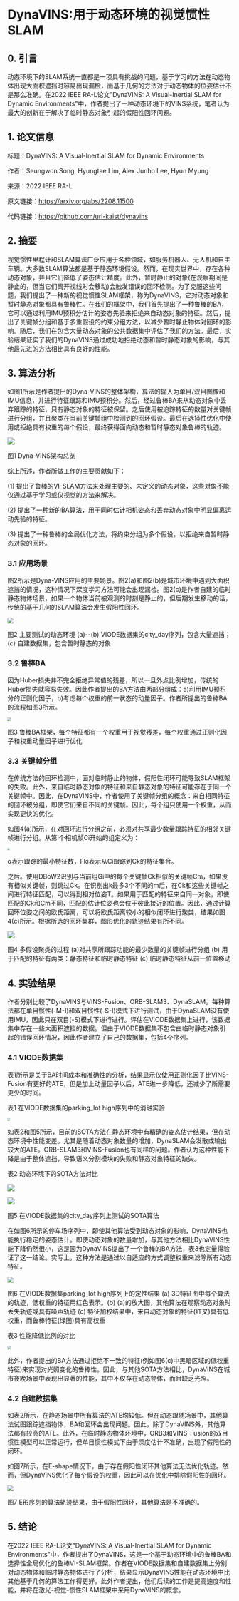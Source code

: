 # DynaVINS:用于动态环境的视觉惯性SLAM

## 0. 引言

动态环境下的SLAM系统一直都是一项具有挑战的问题，基于学习的方法在动态物体出现大面积遮挡时容易出现漏检，而基于几何的方法对于动态物体的位姿估计不是那么准确。在2022 IEEE RA-L论文"DynaVINS: A Visual-Inertial SLAM for Dynamic Environments"中，作者提出了一种动态环境下的VINS系统，笔者认为最大的创新在于解决了临时静态对象引起的假阳性回环问题。

## 1. 论文信息

标题：DynaVINS: A Visual-Inertial SLAM for Dynamic Environments

作者：Seungwon Song, Hyungtae Lim, Alex Junho Lee, Hyun Myung

来源：2022 IEEE RA-L

原文链接：https://arxiv.org/abs/2208.11500

代码链接：https://github.com/url-kaist/dynavins

## 2. 摘要

视觉惯性里程计和SLAM算法广泛应用于各种领域，如服务机器人、无人机和自主车辆。大多数SLAM算法都是基于静态环境假设。然而，在现实世界中，存在各种动态对象，并且它们降低了姿态估计精度。此外，暂时静止的对象(在观察期间是静止的，但当它们离开视线时会移动)会触发错误的回环检测。为了克服这些问题，我们提出了一种新的视觉惯性SLAM框架，称为DynaVINS，它对动态对象和暂时静态对象都具有鲁棒性。在我们的框架中，我们首先提出了一种鲁棒的BA，它可以通过利用IMU预积分估计的姿态先验来拒绝来自动态对象的特征。然后，提出了关键帧分组和基于多重假设的约束分组方法，以减少暂时静止物体对回环的影响。随后，我们在包含大量动态对象的公共数据集中评估了我们的方法。最后，实验结果证实了我们的DynaVINS通过成功地拒绝动态和暂时静态对象的影响，与其他最先进的方法相比具有良好的性能。

## 3. 算法分析

如图1所示是作者提出的Dyna-VINS的整体架构，算法的输入为单目/双目图像和IMU信息，并进行特征跟踪和IMU预积分。然后，经过鲁棒BA来从动态对象中丢弃跟踪的特征，只有静态对象的特征被保留。之后使用被追踪特征的数量对关键帧进行分组，并且聚类在当前关键帧组中检测到的回环假设。最后在选择性优化中使用或拒绝具有权重的每个假设，最终获得面向动态和暂时静态对象鲁棒的轨迹。

![](https://img-blog.csdnimg.cn/8437451874c544f8a3cf29e01589b1c8.png)

图1 Dyna-VINS架构总览

综上所述，作者所做工作的主要贡献如下：

\(1\) 提出了鲁棒的VI-SLAM方法来处理主要的、未定义的动态对象，这些对象不能仅通过基于学习或仅视觉的方法来解决。

\(2\) 提出了一种新的BA算法，用于同时估计相机姿态和丢弃动态对象中明显偏离运动先验的特征。

\(3\) 提出了一种鲁棒的全局优化方法，将约束分组为多个假设，以拒绝来自暂时静态对象的回环。

### 3.1 应用场景

图2所示是Dyna-VINS应用的主要场景。图2(a)和图2(b)是城市环境中遇到大面积遮挡的情况，这种情况下深度学习方法可能会出现漏检。图2(c)是作者自建的临时静态物体场景，如果一个物体当前被观测的时刻是静止的，但后期发生移动的话，传统的基于几何的SLAM算法会发生假阳性回环。

<img src="https://img-blog.csdnimg.cn/26e9b636e7644923a021ba6e01523091.png" style="zoom:80%;" />

图2 主要测试的动态环境 (a)--(b) VIODE数据集的city_day序列，包含大量遮挡；(c) 自建数据集，包含暂时静态的对象

### 3.2 鲁棒BA

因为Huber损失并不完全拒绝异常值的残差，所以一旦外点比例增加，传统的Huber损失就容易失效。因此作者提出的BA方法由两部分组成：a)利用IMU预积分的正则化因子，b)考虑每个权重的前一状态的动量因子。作者所提出的鲁棒BA的流程如图3所示。

<img src="https://img-blog.csdnimg.cn/098c024492644d9bb1b82376057f5fd6.png" style="zoom:50%;" />

图3 鲁棒BA框架，每个特征都有一个权重用于视觉残差，每个权重通过正则化因子和权重动量因子进行优化

### 3.3 关键帧分组

在传统方法的回环检测中，面对临时静止的物体，假阳性闭环可能导致SLAM框架的失败。此外，来自临时静态对象的特征和来自静态对象的特征可能存在于同一个关键帧中。因此，在DynaVINS中，作者使用了关键帧分组的概念：来自相同特征的回环被分组，即使它们来自不同的关键帧。因此，每个组只使用一个权重，从而实现更快的优化。

如图4(a)所示，在对回环进行分组之前，必须对共享最少数量跟踪特征的相邻关键帧进行分组。从第i个相机帧Ci开始的组定义为：

<img src="https://img-blog.csdnimg.cn/b4c2abb43ad34c1bb8aaa1c8763a823a.png" style="zoom: 33%;" />

α表示跟踪的最小特征数，Fki表示从Ci跟踪到Ck的特征集合。

之后。使用DBoW2识别与当前组Gi中的每个关键帧Ck相似的关键帧Cm，如果没有相似关键帧，则跳过Ck。在识别出k最多3个不同的m后，在Ck和这些关键帧之间进行特征匹配，可以得到相对位姿T。如果用于匹配的特征来自同一对象，即使匹配的Ck和Cm不同，匹配的估计位姿也会位于彼此接近的位置。因此，通过计算回环位姿之间的欧氏距离，可以将欧氏距离较小的相似闭环进行聚类，结果如图4(c)所示。根据所选的回环集群，图形优化的轨迹结果有所不同。

![](https://img-blog.csdnimg.cn/5646063681c44e679697c5201ad67fbd.png)

图4 多假设聚类的过程 (a)对共享所跟踪功能的最少数量的关键帧进行分组 (b) 用于匹配的特征有两类：静态特征和临时静态特征 (c) 临时静态特征从前一位置移动

## 4. 实验结果

作者分别比较了DynaVINS与VINS-Fusion、ORB-SLAM3、DynaSLAM。每种算法都在单目惯性(-M-I)和双目惯性(-S-I)模式下进行测试，由于DynaSLAM没有使用IMU，因此只在双目(-S)模式下进行进行。评估在VIODE数据集上进行，该数据集中存在一些大面积遮挡的数据。但由于VIODE数据集不包含由临时静态对象引起的错误回环情况，因此作者建立了自己的数据集，包括4个序列。

### 4.1 VIODE数据集

表1所示是关于BA时间成本和准确性的分析，结果显示仅使用正则化因子比VINS-Fusion有更好的ATE，但是加上动量因子以后，ATE进一步降低，还减少了所需要更少的时间。

表1 在VIODE数据集的parking_lot high序列中的消融实验

<img src="https://img-blog.csdnimg.cn/605a5c2952aa4629a98c81c3fc2a516e.png" style="zoom: 40%;" />

如表2和图5所示，目前的SOTA方法在静态环境中有精确的姿态估计结果，但在动态环境中性能变差。尤其是随着动态对象数量的增加，DynaSLAM会发散或输出较大的ATE。ORB-SLAM3和VINS-Fusion也有同样的问题。作者认为这种性能下降是由于整体遮挡，导致语义分割模块的失败和静态对象特征的缺失。

表2 动态环境下的SOTA方法对比

![](https://img-blog.csdnimg.cn/da2ec686a8fa439aa6e99ead4a8744c1.png)

![](https://img-blog.csdnimg.cn/6007fe0138a34a1581b780893e748a64.png)

图5 在VIODE数据集的city_day序列上测试的SOTA算法

在如图6所示的停车场序列中，即使其他算法受到动态对象的影响，DynaVINS也能执行稳定的姿态估计。即使动态对象的数量增加，与其他方法相比DynaVINS性能下降仍然很小，这是因为DynaVINS提出了一个鲁棒的BA方法，表3也定量得验证了这一结论。实际上，这种方法是通过以自适应的方式调整权重来滤除所有动态特征。

<img src="https://img-blog.csdnimg.cn/5ea85067d9a242b0ab83e2254ab9fcec.png" style="zoom:80%;" />

图6 在VIODE数据集parking_lot high序列上的定性结果 (a) 3D特征图中每个算法的轨迹，低权重的特征用红色表示。(b) (a)的放大图，其他算法在观察动态对象时丢失轨迹或具有噪声轨迹 (c) 特征加权结果中，来自动态对象的特征(红叉)具有低权重，而鲁棒特征(绿圈)具有高权重

表3 性能降低比例的对比

<img src="https://img-blog.csdnimg.cn/ac8bd232a9224e9aa69bdfa6da9ecb8d.png" style="zoom:50%;" />

此外，作者提出的BA方法通过拒绝不一致的特征(例如图6(c)中黑暗区域的低权重特征)来实现对光照变化的鲁棒性。因此，与其他SOTA方法相比，DynaVINS在城市夜晚场景中表现出显著的性能，其中不仅存在动态物体，而且缺乏光照。

### 4.2 自建数据集

如表2所示，在静态场景中所有算法的ATE均较低。但在动态跟随场景中，其他算法试图跟踪遮挡物体，BA和回环会出现问题。因此，除了DynaVINS外，其他算法都有较高的ATE。此外，在临时静态物体环境中，ORB3和VINS-Fusion的双目惯性模型可以正常运行，但单目惯性模式下由于深度估计不准确，出现了假阳性的闭环。

如图7所示，在E-shape情况下，由于存在假阳性闭环其他算法无法优化轨迹。然而，但DynaVINS优化了每个假设的权重，因此可以在优化中排除假阳性的回环。

<img src="https://img-blog.csdnimg.cn/626b55e63c8f4c5e95dbea95f31639d9.png" style="zoom: 80%;" />

图7 E形序列的算法轨迹结果，由于假阳性回环，其他算法是不准确的。

## 5. 结论

在2022 IEEE RA-L论文"DynaVINS: A Visual-Inertial SLAM for Dynamic Environments"中，作者提出了DynaVINS，这是一个基于动态环境中的鲁棒BA和选择性全局优化的鲁棒VI-SLAM框架。作者在VIODE数据集和自建数据集上分别对动态物体和临时静态物体进行了分析，结果显示DynaVINS性能在动态环境中比其他基于几何的算法工作得更好。此外作者提出，他们后续的工作是提高速度和性能，并将在激光-视觉-惯性SLAM框架中采用DynaVINS的概念。
